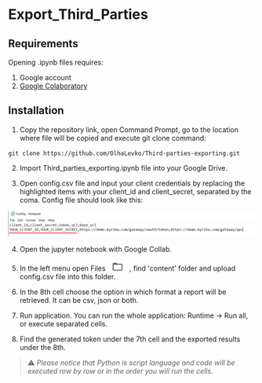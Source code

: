 # Export_Third_Parties



## Requirements

Opening .ipynb files requires:
1. Google account
2. [Google Colaboratory][1]

[1]: https://workspace.google.com/marketplace/app/colaboratory/1014160490159?pann=ogb


## Installation

1.  Copy the repository link, open Command Prompt, go to the location where file will be copied and execute git clone command:

```shell
git clone https://github.com/OlhaLevko/Third-parties-exporting.git
```

2. Import Third_parties_exporting.ipynb file into your Google Drive.

3. Open config.csv file and input your client credentials by replacing the highlighted items with your client_id and client_secret, separated by the coma. Config file should look like this:

![config.png](config.png)

4. Open the jupyter notebook with Google Collab.

5. In the left menu open Files ![files.png](files.png),  find 'content' folder and upload config.csv file into this folder.

6. In the 8th cell choose the option in which format a report will be retrieved. It can be csv, json or both.

7. Run application. You can run the whole application: Runtime -> Run all, or execute separated cells.

8. Find the generated token under the 7th cell and the exported results under the 8th.

> ⚠️  _Please notice that Python is script language and code will be executed row by row or in the order you will run the cells._
